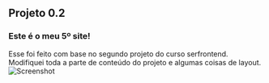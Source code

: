 ## Projeto 0.2
### Este é o meu 5º site!
Esse foi feito com base no segundo projeto do curso serfrontend. Modifiquei toda a parte de conteúdo do projeto e algumas coisas de layout.
<br>
![Screenshot](https://lh3.googleusercontent.com/pw/ACtC-3fndfJ-IikKYzHsvciOJ4skfB32OaRc4ILpiVbF42JbFh44LBTNFTdo3NdTxiolc6EKB6SXijxIJHWUDIGtRjMzHnUZcR_SMC4nbUJSNJiyZBvLuMiRNbE7GoOMZo1GUhbvAUtZbCv69Hg_S3orElBl=w359-h901-no?authuser=0)
